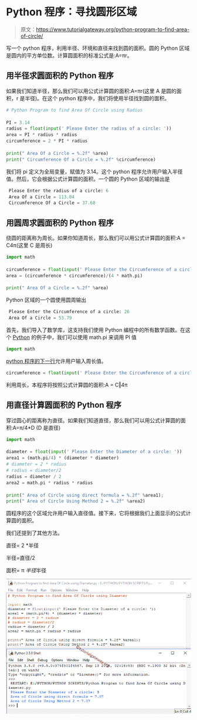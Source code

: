 # Python 程序：寻找圆形区域

> 原文：<https://www.tutorialgateway.org/python-program-to-find-area-of-circle/>

写一个 python 程序，利用半径、环境和直径来找到圆的面积。圆的 Python 区域是圆内的平方单位数。计算圆面积的标准公式是:A=πr。

## 用半径求圆面积的 Python 程序

如果我们知道半径，那么我们可以用公式计算圆的面积:A=πr(这里 A 是圆的面积，r 是半径)。在这个 python 程序中，我们将使用半径找到圆的面积。

```py
# Python Program to find Area Of Circle using Radius

PI = 3.14
radius = float(input(' Please Enter the radius of a circle: '))
area = PI * radius * radius
circumference = 2 * PI * radius

print(" Area Of a Circle = %.2f" %area)
print(" Circumference Of a Circle = %.2f" %circumference)
```

我们将 pi 定义为全局变量，赋值为 3.14。这个 python 程序允许用户输入半径值。然后，它会根据公式计算圆的面积。一个圆的 Python 区域的输出是

```py
 Please Enter the radius of a circle: 6
 Area Of a Circle = 113.04
 Circumference Of a Circle = 37.68
```

## 用圆周求圆面积的 Python 程序

绕圆的距离称为周长。如果你知道周长，那么我们可以用公式计算圆的面积:A = C4π(这里 C 是周长)

```py
import math

circumference = float(input(' Please Enter the Circumference of a circle: '))
area = (circumference * circumference)/(4 * math.pi)

print(" Area Of a Circle = %.2f" %area)
```

Python 区域的一个圆使用圆周输出

```py
 Please Enter the Circumference of a circle: 26
 Area Of a Circle = 53.79
```

首先，我们导入了数学库，这支持我们使用 Python 编程中的所有数学函数。在这个 [Python](https://www.tutorialgateway.org/python-tutorial/) 的例子中，我们可以使用 math.pi 来调用 PI 值

```py
import math
```

[python 程序的下一行](https://www.tutorialgateway.org/python-programming-examples/)允许用户输入周长值。

```py
circumference = float(input(' Please Enter the Circumference of a circle: '))
```

利用周长，本程序将按照公式计算圆的面积:A = C‖4π

## 用直径计算圆面积的 Python 程序

穿过圆心的距离称为直径。如果我们知道直径，那么我们可以用公式计算圆的面积:A=π/4*D (D 是直径)

```py
import math

diameter = float(input(' Please Enter the Diameter of a circle: '))
area1 = (math.pi/4) * (diameter * diameter)
# diameter = 2 * radius
# radius = diameter/2
radius = diameter / 2
area2 = math.pi * radius * radius

print(" Area of Circle using direct formula = %.2f" %area1);
print(" Area of Circle Using Method 2 = %.2f" %area2)
```

圆程序的这个区域允许用户输入直径值。接下来，它将根据我们上面显示的公式计算圆的面积。

我们还提到了其他方法。

直径= 2 *半径

半径=直径/2

面积= π *半径*半径

![Python Program to find Area Of Circle using Diameter](img/aad6755092472ca91216b769f03ded93.png)